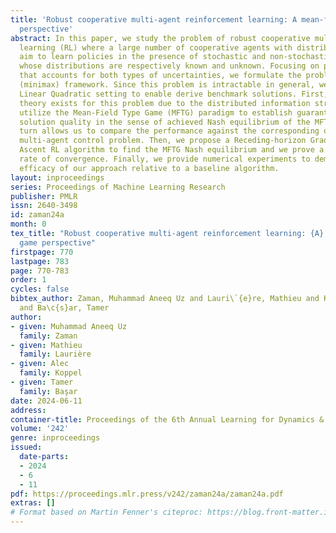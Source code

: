 ```yaml
---
title: 'Robust cooperative multi-agent reinforcement learning: A mean-field type game
  perspective'
abstract: In this paper, we study the problem of robust cooperative multi-agent reinforcement
  learning (RL) where a large number of cooperative agents with distributed information
  aim to learn policies in the presence of stochastic and non-stochastic uncertainties
  whose distributions are respectively known and unknown. Focusing on policy optimization
  that accounts for both types of uncertainties, we formulate the problem as a worst-case
  (minimax) framework. Since this problem is intractable in general, we focus on the
  Linear Quadratic setting to enable derive benchmark solutions. First, since no standard
  theory exists for this problem due to the distributed information structure, we
  utilize the Mean-Field Type Game (MFTG) paradigm to establish guarantees on the
  solution quality in the sense of achieved Nash equilibrium of the MFTG. This in
  turn allows us to compare the performance against the corresponding original robust
  multi-agent control problem. Then, we propose a Receding-horizon Gradient Descent
  Ascent RL algorithm to find the MFTG Nash equilibrium and we prove a non-asymptotic
  rate of convergence. Finally, we provide numerical experiments to demonstrate the
  efficacy of our approach relative to a baseline algorithm.
layout: inproceedings
series: Proceedings of Machine Learning Research
publisher: PMLR
issn: 2640-3498
id: zaman24a
month: 0
tex_title: "Robust cooperative multi-agent reinforcement learning: {A} mean-field type
  game perspective"
firstpage: 770
lastpage: 783
page: 770-783
order: 1
cycles: false
bibtex_author: Zaman, Muhammad Aneeq Uz and Lauri\`{e}re, Mathieu and Koppel, Alec
  and Ba\c{s}ar, Tamer
author:
- given: Muhammad Aneeq Uz
  family: Zaman
- given: Mathieu
  family: Laurière
- given: Alec
  family: Koppel
- given: Tamer
  family: Başar
date: 2024-06-11
address:
container-title: Proceedings of the 6th Annual Learning for Dynamics & Control Conference
volume: '242'
genre: inproceedings
issued:
  date-parts:
  - 2024
  - 6
  - 11
pdf: https://proceedings.mlr.press/v242/zaman24a/zaman24a.pdf
extras: []
# Format based on Martin Fenner's citeproc: https://blog.front-matter.io/posts/citeproc-yaml-for-bibliographies/
---
```

